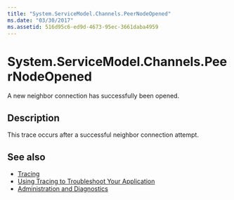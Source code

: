 ```yaml
---
title: "System.ServiceModel.Channels.PeerNodeOpened"
ms.date: "03/30/2017"
ms.assetid: 516d95c6-ed9d-4673-95ec-3661daba4959
---
```

# System.ServiceModel.Channels.PeerNodeOpened
A new neighbor connection has successfully been opened.  
  
## Description  
 This trace occurs after a successful neighbor connection attempt.  
  
## See also
- [Tracing](../../../../../docs/framework/wcf/diagnostics/tracing/index.md)
- [Using Tracing to Troubleshoot Your Application](../../../../../docs/framework/wcf/diagnostics/tracing/using-tracing-to-troubleshoot-your-application.md)
- [Administration and Diagnostics](../../../../../docs/framework/wcf/diagnostics/index.md)
